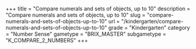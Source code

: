 +++
title = "Compare numerals and sets of objects, up to 10"
description = "Compare numerals and sets of objects, up to 10"
slug = "compare-numerals-and-sets-of-objects-up-to-10"
url = "/kindergarten/compare-numerals-and-sets-of-objects-up-to-10"
grade = "Kindergarten"
category = "Number Sense"
gametype = "BRIX_MASTER"
subgametype = "K_COMPARE_2_NUMBERS"
+++